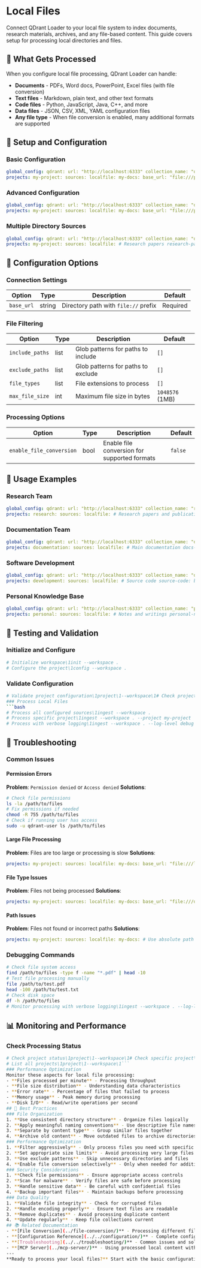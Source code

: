 # Local Files
Connect QDrant Loader to your local file system to index documents, research materials, archives, and any file-based content. This guide covers setup for processing local directories and files.
## 🎯 What Gets Processed
When you configure local file processing, QDrant Loader can handle:
- **Documents** - PDFs, Word docs, PowerPoint, Excel files (with file conversion)
- **Text files** - Markdown, plain text, and other text formats
- **Code files** - Python, JavaScript, Java, C++, and more
- **Data files** - JSON, CSV, XML, YAML configuration files
- **Any file type** - When file conversion is enabled, many additional formats are supported
## 🔧 Setup and Configuration
### Basic Configuration
```yaml
global_config: qdrant: url: "http://localhost:6333" collection_name: "documents" openai: api_key: "${OPENAI_API_KEY}"
projects: my-project: sources: localfile: my-docs: base_url: "file:///path/to/documents" include_paths: - "**" exclude_paths: - ".*" - "~*" - "*.tmp" file_types: - "*.pdf" - "*.docx" - "*.md" - "*.txt" max_file_size: 52428800 # 50MB
```
### Advanced Configuration
```yaml
global_config: qdrant: url: "http://localhost:6333" collection_name: "documents" openai: api_key: "${OPENAI_API_KEY}"
projects: my-project: sources: localfile: my-docs: base_url: "file:///path/to/documents" # File filtering include_paths: - "**" # Include all files recursively exclude_paths: - ".*" # Hidden files - "~*" # Temporary files - "*.tmp" # Temporary files - "node_modules/**" # Dependencies - "__pycache__/**" # Python cache - "build/**" # Build artifacts - "dist/**" # Distribution files # File types to process file_types: - "*.pdf" - "*.docx" - "*.doc" - "*.pptx" - "*.ppt" - "*.xlsx" - "*.xls" - "*.md" - "*.txt" - "*.py" - "*.js" - "*.json" - "*.yaml" - "*.yml" # Size limits max_file_size: 52428800 # 50MB # File conversion (requires global file_conversion config) enable_file_conversion: true
```
### Multiple Directory Sources
```yaml
global_config: qdrant: url: "http://localhost:6333" collection_name: "documents" openai: api_key: "${OPENAI_API_KEY}"
projects: my-project: sources: localfile: # Research papers research-papers: base_url: "file:///home/user/research/papers" file_types: - "*.pdf" - "*.tex" max_file_size: 104857600 # 100MB # Project documentation project-docs: base_url: "file:///home/user/projects/docs" file_types: - "*.md" - "*.rst" exclude_paths: - "build/**" - "_build/**" # Source code source-code: base_url: "file:///home/user/code" file_types: - "*.py" - "*.js" - "*.java" - "*.cpp" - "*.h" exclude_paths: - "node_modules/**" - "__pycache__/**" - ".git/**" - "build/**" - "dist/**"
```
## 🎯 Configuration Options
### Connection Settings
| Option | Type | Description | Default |
|--------|------|-------------|---------|
| `base_url` | string | Directory path with `file://` prefix | Required |
### File Filtering
| Option | Type | Description | Default |
|--------|------|-------------|---------|
| `include_paths` | list | Glob patterns for paths to include | `[]` |
| `exclude_paths` | list | Glob patterns for paths to exclude | `[]` |
| `file_types` | list | File extensions to process | `[]` |
| `max_file_size` | int | Maximum file size in bytes | `1048576` (1MB) |
### Processing Options
| Option | Type | Description | Default |
|--------|------|-------------|---------|
| `enable_file_conversion` | bool | Enable file conversion for supported formats | `false` |
## 🚀 Usage Examples
### Research Team
```yaml
global_config: qdrant: url: "http://localhost:6333" collection_name: "research-docs" openai: api_key: "${OPENAI_API_KEY}"
projects: research: sources: localfile: # Research papers and publications research-papers: base_url: "file:///research/papers" file_types: - "*.pdf" - "*.tex" - "*.bib" - "*.md" max_file_size: 104857600 # 100MB for large papers enable_file_conversion: true # Datasets and data files research-data: base_url: "file:///research/datasets" file_types: - "*.csv" - "*.json" - "*.xml" - "*.xlsx" exclude_paths: - "raw/**" # Skip raw data - "temp/**" # Skip temporary files
```
### Documentation Team
```yaml
global_config: qdrant: url: "http://localhost:6333" collection_name: "documentation" openai: api_key: "${OPENAI_API_KEY}"
projects: documentation: sources: localfile: # Main documentation docs-content: base_url: "file:///docs/content" file_types: - "*.md" - "*.rst" - "*.txt" - "*.adoc" # Legacy documents legacy-docs: base_url: "file:///docs/legacy" file_types: - "*.doc" - "*.docx" - "*.pdf" - "*.ppt" - "*.pptx" enable_file_conversion: true max_file_size: 20971520 # 20MB
```
### Software Development
```yaml
global_config: qdrant: url: "http://localhost:6333" collection_name: "dev-docs" openai: api_key: "${OPENAI_API_KEY}"
projects: development: sources: localfile: # Source code source-code: base_url: "file:///projects/src" file_types: - "*.py" - "*.js" - "*.ts" - "*.java" - "*.cpp" - "*.h" - "*.md" - "*.rst" exclude_paths: - "node_modules/**" - "__pycache__/**" - "build/**" - "dist/**" - ".git/**" # Configuration files config-files: base_url: "file:///projects/config" file_types: - "*.yaml" - "*.yml" - "*.json" - "*.toml" - "*.ini" - "*.conf"
```
### Personal Knowledge Base
```yaml
global_config: qdrant: url: "http://localhost:6333" collection_name: "personal-knowledge" openai: api_key: "${OPENAI_API_KEY}"
projects: personal: sources: localfile: # Notes and writings personal-notes: base_url: "file:///personal/notes" file_types: - "*.md" - "*.txt" - "*.org" # Books and references personal-library: base_url: "file:///personal/library" file_types: - "*.pdf" - "*.epub" max_file_size: 209715200 # 200MB for large books enable_file_conversion: true
```
## 🧪 Testing and Validation
### Initialize and Configure
```bash
# Initialize workspace\1init --workspace .
# Configure the project\1config --workspace .
```
### Validate Configuration
```bash
# Validate project configuration\1project\1--workspace\1# Check project status\1project\1--workspace\1# List all projects\1project\1--workspace\1```
### Process Local Files
```bash
# Process all configured sources\1ingest --workspace .
# Process specific project\1ingest --workspace . --project my-project
# Process with verbose logging\1ingest --workspace . --log-level debug
```
## 🔧 Troubleshooting
### Common Issues
#### Permission Errors
**Problem**: `Permission denied` or `Access denied`
**Solutions**:
```bash
# Check file permissions
ls -la /path/to/files
# Fix permissions if needed
chmod -R 755 /path/to/files
# Check if running user has access
sudo -u qdrant-user ls /path/to/files
```
#### Large File Processing
**Problem**: Files are too large or processing is slow
**Solutions**:
```yaml
projects: my-project: sources: localfile: my-docs: base_url: "file:///large_files" # Increase size limits max_file_size: 209715200 # 200MB # Skip very large files exclude_paths: - "*.iso" - "*.dmg" - "*.vm*"
```
#### File Type Issues
**Problem**: Files not being processed
**Solutions**:
```yaml
projects: my-project: sources: localfile: my-docs: base_url: "file:///documents" # Ensure file types are specified file_types: - "*.pdf" - "*.docx" - "*.txt" - "*.md" # Enable file conversion for additional formats enable_file_conversion: true
```
#### Path Issues
**Problem**: Files not found or incorrect paths
**Solutions**:
```yaml
projects: my-project: sources: localfile: my-docs: # Use absolute path with file:// prefix base_url: "file:///absolute/path/to/documents" # Include all files recursively include_paths: - "**" # Check exclude patterns exclude_paths: - ".*" # Hidden files - "~*" # Temporary files
```
### Debugging Commands
```bash
# Check file system access
find /path/to/files -type f -name "*.pdf" | head -10
# Test file processing manually
file /path/to/test.pdf
head -100 /path/to/test.txt
# Check disk space
df -h /path/to/files
# Monitor processing with verbose logging\1ingest --workspace . --log-level debug
```
## 📊 Monitoring and Performance
### Check Processing Status
```bash
# Check project status\1project\1--workspace\1# Check specific project\1project\1--workspace\1--project-id my-project
# List all projects\1project\1--workspace\1```
### Performance Optimization
Monitor these aspects for local file processing:
- **Files processed per minute** - Processing throughput
- **File size distribution** - Understanding data characteristics
- **Error rate** - Percentage of files that failed to process
- **Memory usage** - Peak memory during processing
- **Disk I/O** - Read/write operations per second
## 🔄 Best Practices
### File Organization
1. **Use consistent directory structure** - Organize files logically
2. **Apply meaningful naming conventions** - Use descriptive file names
3. **Separate by content type** - Group similar files together
4. **Archive old content** - Move outdated files to archive directories
### Performance Optimization
1. **Filter aggressively** - Only process files you need with specific file_types
2. **Set appropriate size limits** - Avoid processing very large files
3. **Use exclude patterns** - Skip unnecessary directories and files
4. **Enable file conversion selectively** - Only when needed for additional formats
### Security Considerations
1. **Check file permissions** - Ensure appropriate access controls
2. **Scan for malware** - Verify files are safe before processing
3. **Handle sensitive data** - Be careful with confidential files
4. **Backup important files** - Maintain backups before processing
### Data Quality
1. **Validate file integrity** - Check for corrupted files
2. **Handle encoding properly** - Ensure text files are readable
3. **Remove duplicates** - Avoid processing duplicate content
4. **Update regularly** - Keep file collections current
## 📚 Related Documentation
- **[File Conversion](../file-conversion/)** - Processing different file formats
- **[Configuration Reference](../../configuration/)** - Complete configuration options
- **[Troubleshooting](../../troubleshooting/)** - Common issues and solutions
- **[MCP Server](../mcp-server/)** - Using processed local content with AI tools
---
**Ready to process your local files?** Start with the basic configuration above and customize based on your file types and directory structure.
